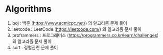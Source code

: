 # Algorithms
1. boj : 백준 (https://www.acmicpc.net/) 의 알고리즘 문제 풀이
2. leetcode : LeetCode (https://leetcode.com/) 의 알고리즘 문제 풀이
3. proframmers : 프로그래머스 (https://programmers.co.kr/learn/challenges) 의 알고리즘 문제 풀이
4. sort : 정렬관련 문제 풀이

